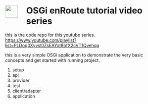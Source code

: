 <h1><img src="http://enroute.osgi.org/img/enroute-logo-64.png" witdh=40px style="float:left;margin: 0 1em 1em 0;width:40px">
OSGi enRoute tutorial video series</h1>

this is the code repo for this youtube series.
https://www.youtube.com/playlist?list=PLDoq0Xyvsl0ZsEAYot8bfX2cVT1Qvehqq

this is a very simple OSGi application to demonstrate the very basic concepts and get started with running project.

1. setup
2. api
3. provider
4. test
5. client/adapter
6. application
